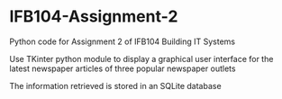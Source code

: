 # IFB104-Assignment-2

Python code for Assignment 2 of IFB104 Building IT Systems

Use TKinter python module to display a graphical user interface for the latest newspaper articles of three popular newspaper outlets

The information retrieved is stored in an SQLite database

